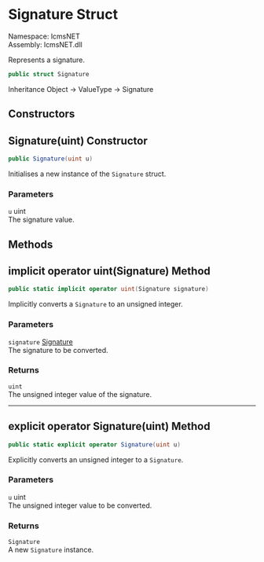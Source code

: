 # Signature Struct

Namespace: lcmsNET  
Assembly: lcmsNET.dll

Represents a signature.

```csharp
public struct Signature
```

Inheritance Object → ValueType → Signature

## Constructors
## Signature(uint) Constructor

```csharp
public Signature(uint u)
```

Initialises a new instance of the `Signature` struct.

### Parameters

`u` uint  
The signature value.

## Methods
## implicit operator uint(Signature) Method

```csharp
public static implicit operator uint(Signature signature)
```

Implicitly converts a `Signature` to an unsigned integer.

### Parameters

`signature` [Signature](./Signature.md)  
The signature to be converted.

### Returns

`uint`  
The unsigned integer value of the signature.

---
## explicit operator Signature(uint) Method

```csharp
public static explicit operator Signature(uint u)
```

Explicitly converts an unsigned integer to a `Signature`.

### Parameters

`u` uint  
The unsigned integer value to be converted.

### Returns

`Signature`  
A new `Signature` instance.
